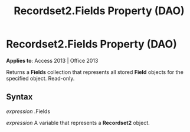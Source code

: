 ﻿---
title: Recordset2.Fields Property (DAO)
TOCTitle: Fields Property
ms:assetid: d00d9090-5072-30c7-14c8-b4a260bdb92b
ms:mtpsurl: https://msdn.microsoft.com/en-us/library/Ff834698(v=office.15)
ms:contentKeyID: 48547826
ms.date: 09/18/2015
mtps_version: v=office.15
---

# Recordset2.Fields Property (DAO)


**Applies to**: Access 2013 | Office 2013

Returns a **Fields** collection that represents all stored **Field** objects for the specified object. Read-only.

## Syntax

*expression* .Fields

*expression* A variable that represents a **Recordset2** object.

